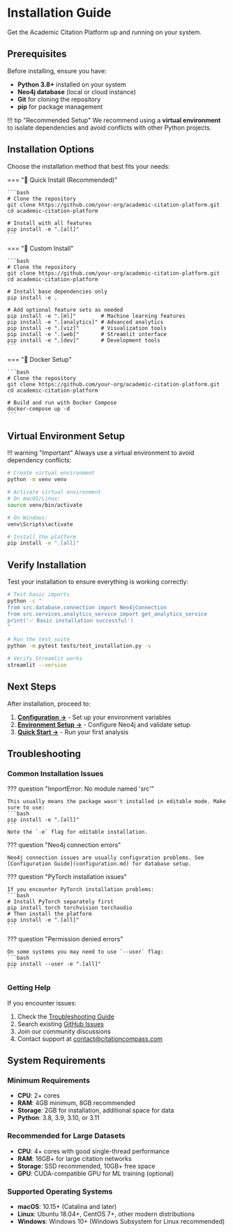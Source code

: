# Installation Guide

Get the Academic Citation Platform up and running on your system.

## Prerequisites

Before installing, ensure you have:

- **Python 3.8+** installed on your system
- **Neo4j database** (local or cloud instance)
- **Git** for cloning the repository
- **pip** for package management

!!! tip "Recommended Setup"
    We recommend using a **virtual environment** to isolate dependencies and avoid conflicts with other Python projects.

## Installation Options

Choose the installation method that best fits your needs:

=== "🚀 Quick Install (Recommended)"

    ```bash
    # Clone the repository
    git clone https://github.com/your-org/academic-citation-platform.git
    cd academic-citation-platform
    
    # Install with all features
    pip install -e ".[all]"
    ```

=== "🔧 Custom Install"

    ```bash
    # Clone the repository
    git clone https://github.com/your-org/academic-citation-platform.git
    cd academic-citation-platform
    
    # Install base dependencies only
    pip install -e .
    
    # Add optional feature sets as needed
    pip install -e ".[ml]"        # Machine learning features
    pip install -e ".[analytics]" # Advanced analytics
    pip install -e ".[viz]"       # Visualization tools
    pip install -e ".[web]"       # Streamlit interface
    pip install -e ".[dev]"       # Development tools
    ```

=== "🐳 Docker Setup"

    ```bash
    # Clone the repository
    git clone https://github.com/your-org/academic-citation-platform.git
    cd academic-citation-platform
    
    # Build and run with Docker Compose
    docker-compose up -d
    ```

## Virtual Environment Setup

!!! warning "Important"
    Always use a virtual environment to avoid dependency conflicts:

```bash
# Create virtual environment
python -m venv venv

# Activate virtual environment
# On macOS/Linux:
source venv/bin/activate

# On Windows:
venv\Scripts\activate

# Install the platform
pip install -e ".[all]"
```

## Verify Installation

Test your installation to ensure everything is working correctly:

```bash
# Test basic imports
python -c "
from src.database.connection import Neo4jConnection
from src.services.analytics_service import get_analytics_service
print('✅ Basic installation successful')
"

# Run the test suite
python -m pytest tests/test_installation.py -v

# Verify Streamlit works
streamlit --version
```

## Next Steps

After installation, proceed to:

1. **[Configuration →](configuration.md)** - Set up your environment variables
2. **[Environment Setup →](environment-setup.md)** - Configure Neo4j and validate setup
3. **[Quick Start →](quick-start.md)** - Run your first analysis

## Troubleshooting

### Common Installation Issues

??? question "ImportError: No module named 'src'"

    This usually means the package wasn't installed in editable mode. Make sure to use:
    ```bash
    pip install -e ".[all]"
    ```
    Note the `-e` flag for editable installation.

??? question "Neo4j connection errors"

    Neo4j connection issues are usually configuration problems. See [Configuration Guide](configuration.md) for database setup.

??? question "PyTorch installation issues"

    If you encounter PyTorch installation problems:
    ```bash
    # Install PyTorch separately first
    pip install torch torchvision torchaudio
    # Then install the platform
    pip install -e ".[all]"
    ```

??? question "Permission denied errors"

    On some systems you may need to use `--user` flag:
    ```bash
    pip install --user -e ".[all]"
    ```

### Getting Help

If you encounter issues:

1. Check the [Troubleshooting Guide](../advanced/troubleshooting.md)
2. Search existing [GitHub Issues](https://github.com/your-org/academic-citation-platform/issues)
3. Join our community discussions
4. Contact support at [contact@citationcompass.com](mailto:contact@citationcompass.com)

## System Requirements

### Minimum Requirements

- **CPU**: 2+ cores
- **RAM**: 4GB minimum, 8GB recommended
- **Storage**: 2GB for installation, additional space for data
- **Python**: 3.8, 3.9, 3.10, or 3.11

### Recommended for Large Datasets

- **CPU**: 4+ cores with good single-thread performance
- **RAM**: 16GB+ for large citation networks
- **Storage**: SSD recommended, 10GB+ free space
- **GPU**: CUDA-compatible GPU for ML training (optional)

### Supported Operating Systems

- **macOS**: 10.15+ (Catalina and later)
- **Linux**: Ubuntu 18.04+, CentOS 7+, other modern distributions
- **Windows**: Windows 10+ (Windows Subsystem for Linux recommended)
